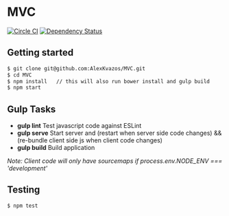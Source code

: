 # MVC

[![Circle CI](https://circleci.com/gh/AlexKvazos/MVC.svg?style=svg)](https://circleci.com/gh/AlexKvazos/MVC)
[![Dependency Status](https://david-dm.org/AlexKvazos/MVC.svg)](https://david-dm.org/AlexKvazos/MVC)

## Getting started

```bash
$ git clone git@github.com:AlexKvazos/MVC.git
$ cd MVC
$ npm install   // this will also run bower install and gulp build
$ npm start
```

## Gulp Tasks

* **gulp lint** Test javascript code against ESLint
* **gulp serve** Start server and (restart when server side code changes) && (re-bundle client side js when client code changes)
* **gulp build** Build application

_Note: Client code will only have sourcemaps if process.env.NODE\_ENV === 'development'_

## Testing
```bash
$ npm test
```
